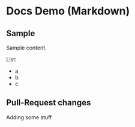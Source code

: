 # Docs Demo (Markdown)

## Sample

Sample content.

List:

- a
- b
- c

## Pull-Request changes

Adding some stuff

